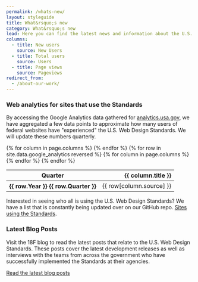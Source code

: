 ```yaml
---
permalink: /whats-new/
layout: styleguide
title: What&rsquo;s new
category: What&rsquo;s new
lead: Here you can find the latest news and information about the U.S. Web Design Standards. Read our latest release notes, learn about the Standards’ impact in the government, and learn how we conduct user research to continuously improve our product and process.
columns:
  - title: New users
    source: New Users
  - title: Total users
    source: Users
  - title: Page views
    source: Pageviews
redirect_from:
  - /about-our-work/
---
```


### Web analytics for sites that use the Standards

By accessing the Google Analytics data gathered for
[analytics.usa.gov](https://analytics.usa.gov), we have aggregated a
few data points to approximate how many users of federal websites
have "experienced" the U.S. Web Design Standards. We will
update these numbers quarterly.

<table>
  <thead>
    <tr>
      <th scope="col" aria-sort="ascending">Quarter</th>
      {% for column in page.columns %}
      <th scope="col" align="right">{{ column.title }}</th>
      {% endfor %}
    </tr>
  </thead>
  <tbody>
  {% for row in site.data.google_analytics reversed %}
    <tr>
      <th scope="row">{{ row.Year }} {{ row.Quarter }}</th>
      {% for column in page.columns %}
      <td>{{ row[column.source] }}</td>
      {% endfor %}
    </tr>
  {% endfor %}
  </tbody>
</table>

Interested in seeing who all is using the U.S. Web Design Standards? We have a list that is constantly being updated over on our GitHub repo. [Sites using the Standards](https://github.com/18F/web-design-standards/blob/staging/WHO_IS_USING_USWDS.md).

### Latest Blog Posts

Visit the 18F blog to read the latest posts that relate to the U.S. Web Design
Standards. These posts cover the latest development releases as well as
interviews with the teams from across the government who have successfully
implemented the Standards at their agencies.

<a href="https://18f.gsa.gov/tags/web-design-standards/" class="usa-button">Read the latest blog posts</a>
